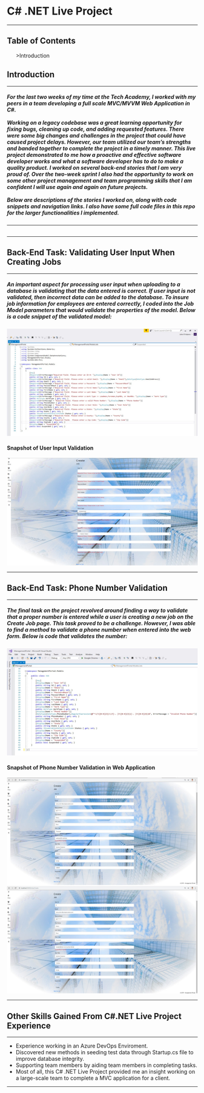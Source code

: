 <h1>C# .NET Live Project</h1>
<hr>
<h2>Table of Contents</h2>
<ul>
  <li<a href="https://github.com/JRA2880/Live_Project/blob/master/README.md#introduction" alt=""></a>>Introduction</li>
</ul>
<h2 id="Introduction">Introduction</h2>
<hr>
<h5>
For the last two weeks of my time  at the Tech Academy, I worked with my peers in a team developing a full scale MVC/MVVM Web Application in C#.  
<br>
<br>
Working on a legacy codebase was a great learning opportunity for fixing bugs, cleaning up code, and adding requested features. 
There were some big changes and challenges in the project that could have caused project delays.  
However, our team utilized our team’s strengths and banded together to complete the project in a timely manner.  
This live project demonstrated to me how a proactive and effective software developer works and what a software developer has to do 
to make a quality product. I worked on several back-end stories that I am very proud of.  
Over the two-week sprint I also had the opportunity to work on some other project management and team programming skills 
that  I am confident I will use again and again on future projects.  
<br>
<br>
Below are descriptions of the stories I worked on, along with code snippets and navigation links. 
I also have some full code files in this repo for the larger functionalities I implemented.
</h5>
<hr>
<h2 id="BE-Task-1>Back-End Task: Adding Job Seed Data to the Project</h2>
<hr>
<h5>
A major task for this live project was creating a way to seed test data to the database.  
This was a challenging back-end task because to ensure that the data would take over multiple migrations of the database, 
the seed data had to be integrated into the startup procedure when the web application first runs instead of in the Migrations Folder 
in the configuration file as is typically done with a MVC web application. 
Below is a snippet of the code that I created to solve this problem, and provide way to seed the database to ensure database migration integrity. 
</h5>
<h3>Method used in Startup.cs file to seed data to database:</h3>
<code>
  private void addDataToTables()
        {
            ApplicationDbContext context = new ApplicationDbContext();

            var jobs = new List<Job>
            {
                   new Job
                     {
                        Id = "101",
                        Email = "john.irons@companyname.com",
                        PasswordHash = "**********",
                        FirstName = "John",
                        LastName = "Irons",
                        WorkType = WorkType.Leadman,
                        PhoneNumber = "703-212-6573",
                        UserRole = "Wielder",
                        Suspended = false,
                        State = "Arizona",
                        County = "Yuma",
                        ZipCode = "58392",
                     },
                   new Job
                       {
                         Id = "201",
                         Email = "roberto.tran@companyname.com",
                         PasswordHash = "**********",
                         FirstName = "Roberto",
                         LastName = "Tran",
                         WorkType = WorkType.Foreman,
                         PhoneNumber = "424-369-1256",
                         UserRole = "Construction Manager",
                         Suspended = false,
                         State = "Florida",
                         County = "Orange",
                         ZipCode = "32819"
                        },
                  new Job
                        {
                            Id = "301",
                            Email = "bruce.wayne@companyname.com",
                            PasswordHash = "**********",
                            FirstName = "Bruce",
                            LastName = "Wayne",
                            WorkType = WorkType.ExpMBA,
                            PhoneNumber = "212-720-2071",
                            UserRole = "Senior Executive",
                            Suspended = false,
                            State = "New York",
                            County = "Gotham",
                            ZipCode = "53540"
                        }, 
                  new Job
                        {
                           Id = "401",
                            Email = "diania.prince@companyname.com",
                            PasswordHash = "**********",
                            FirstName = "Diana",
                            LastName = "Prince",
                            WorkType = WorkType.NewMBA,
                            PhoneNumber = "351-639-5488",
                            UserRole = "Corporate Lawyer",
                            Suspended = false,
                            State = "California",
                            County = "Cisco",
                            ZipCode = "53540"
                        }, 
                  new Job
                        {
                           Id = "501",
                            Email = "richard.parker@companyname.com",
                            PasswordHash = "**********",
                            FirstName = "Richard",
                            LastName = "Parker",
                            WorkType = WorkType.Foreman,
                            PhoneNumber = "963-675-1259",
                            UserRole = "Land Surveyour",
                            Suspended = false,
                            State = "Oregon",
                            County = "Klamath",
                            ZipCode = "97601"
                        }
            };
            jobs.ForEach(s => context.Jobs.AddOrUpdate(p => p.LastName, s));
            try
            {
                context.SaveChanges();
            }
            catch (System.Data.Entity.Validation.DbEntityValidationException ex)
            {
                var errorMessages = ex.EntityValidationErrors.SelectMany(x => x.ValidationErrors).Select(x => x.ErrorMessage);
                //Join the list to a single string. 
                var fullErrorMessage = string.Join("; ", errorMessages);
                throw new Exception(fullErrorMessage);
            }
        }
</code>
<h4>Snapshot of seed data in MVC Web Application</h4>
<img src="./images/Slide2.JPG" alt="Job Seed Data in Application"/>
<hr>
<h2 id="BE-Task-2">Back-End Task: Validating User Input When Creating Jobs</h2>
<hr>
<h5>
An important aspect for processing user input when uploading to a database is validating that the data entered is correct.  
If user input is not validated, then incorrect data can be added to the database.  To insure job information for employees are entered correctly, I coded into the Job Model parameters that would validate the properties of the model.  
Below is a code snippet of the validated model:
</h5>
<img src="./images/Slide6.JPG" alt="Job Validation Model"/>
<h4>Snapshot of User Input Validation</h4>
<img src="./images/Slide1.JPG" alt="User Input Validation"/>
<br>
<hr>
<h2 id="BE-Task-3">Back-End Task: Phone Number Validation</h2>
<hr>
<h5>
The final task on the project revolved around finding a way to validate that a proper number is entered while a user is creating a new job on the Create Job page. This task proved to be a challenge.  However, I was able to find a method to validate a phone number when entered into the web form.  Below is code that validates the number:
</h5>
<img src="./images/Slide7.JPG" alt="Phone Number Validation"/>
<br>
<h4>Snapshot of Phone Number Validation in Web Application</h4>
<img src="./images/Slide3.JPG" alt="Phone Number Validation Test 1"/>
<br>
<img src="./images/Slide4.JPG" alt="Phone Number Validation Test 2"/>
<br>
<hr>
<h2>Other Skills Gained From C#.NET Live Project Experience</h2>
<hr>
<ul>
  <li>
    Experience working in an Azure DevOps Enviroment.
  </li>
  <li>
    Discovered new methods in seeding test data through Startup.cs file to improve database integrity.
  </li>
  <li>
    Supporting team members by aiding team members in completing tasks.
  </li>
  <li>
    Most of all, this C# .NET Live Project provided me an insight working on a large-scale team to complete a MVC application for a client.
  </li>
</ul>
<hr>


